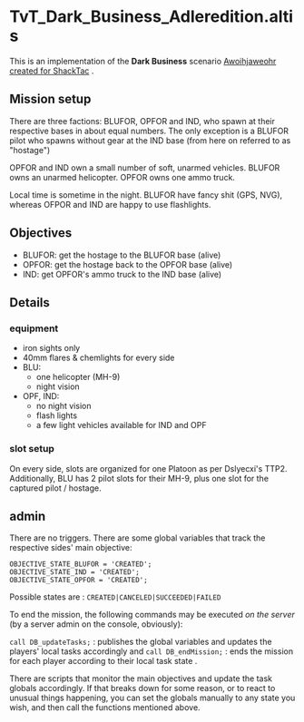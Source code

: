 # TvT_Dark_Business_Adleredition.altis

This is an implementation of the **Dark Business** scenario [Awoihjaweohr created for ShackTac](http://dslyecxi.com/articles_wp/dark-business/) .

## Mission setup

There are three factions: BLUFOR, OPFOR and IND, who spawn at their respective bases in about equal numbers.
The only exception is a BLUFOR pilot who spawns without gear at the IND base (from here on referred to as "hostage")

OPFOR and IND own a small number of soft, unarmed vehicles.
BLUFOR owns an unarmed helicopter.
OPFOR owns one ammo truck.

Local time is sometime in the night. BLUFOR have fancy shit (GPS, NVG), whereas OFPOR and IND are happy to use flashlights.

## Objectives

* BLUFOR: get the hostage to the BLUFOR base (alive)
* OPFOR: get the hostage back to the OPFOR base (alive) 
* IND: get OPFOR's ammo truck to the IND  base (alive)


## Details

### equipment

* iron sights only
* 40mm flares & chemlights for every side
* BLU:
    * one helicopter (MH-9)
    * night vision
* OPF, IND:    
    * no night vision
    * flash lights
    * a few light vehicles available for IND and OPF


### slot setup

On every side, slots are organized for one Platoon as per Dslyecxi's TTP2.
Additionally, BLU has 2 pilot slots for their MH-9, plus one slot for the captured pilot / hostage.

## admin

There are no triggers.
There are some global variables that track the respective sides' main objective:

```
OBJECTIVE_STATE_BLUFOR = 'CREATED';
OBJECTIVE_STATE_IND = 'CREATED';
OBJECTIVE_STATE_OPFOR = 'CREATED';
```

Possible states are : `CREATED|CANCELED|SUCCEEDED|FAILED`

To end the mission, the following commands may be executed *on the server*  (by a server admin on the console, obviously): 

`call DB_updateTasks;` : publishes the global variables and updates the players' local tasks accordingly and
`call DB_endMission;` : ends the mission for each  player according to their local task state .

There are scripts that monitor the main objectives and update the task globals accordingly. If that breaks down for some reason, or to react to unusual things happening, you can set the globals manually to any state you wish, and then call the functions mentioned above.
